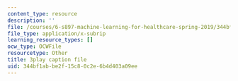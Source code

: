```yaml
---
content_type: resource
description: ''
file: /courses/6-s897-machine-learning-for-healthcare-spring-2019/344bf1abbe2f15c80c2e6b4d403a09ee_kZrb6ZIwJqg.srt
file_type: application/x-subrip
learning_resource_types: []
ocw_type: OCWFile
resourcetype: Other
title: 3play caption file
uid: 344bf1ab-be2f-15c8-0c2e-6b4d403a09ee
---
```

